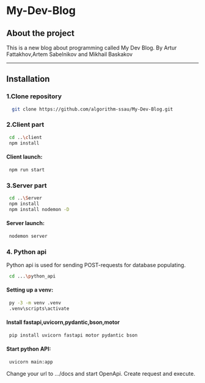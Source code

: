 # My-Dev-Blog
## About the project
This is a new blog about programming called My Dev Blog.
By Artur Fattakhov,Artem Sabelnikov and Mikhail Baskakov
***
## Installation
### 1.Clone repository
 ```bash
   git clone https://github.com/algorithm-ssau/My-Dev-Blog.git
 ```
### 2.Client part
 ```bash
  cd ..\client 
  npm install
 ```
#### Client launch: 
 ```bash
  npm run start
 ```
### 3.Server part
 ```bash
  cd ..\Server 
  npm install
  npm install nodemon -D
 ```
#### Server launch:
```bash
 nodemon server
```

### 4. Python api
Python api is used for sending POST-requests for database populating.
```bash
 cd ...\python_api
```
#### Setting up a venv:
 ```bash
  py -3 -m venv .venv
  .venv\scripts\activate
 ```
#### Install fastapi,uvicorn,pydantic,bson,motor
 ```bash
  pip install uvicorn fastapi motor pydantic bson
 ```
#### Start python API:
 ```bash
  uvicorn main:app
 ```
 Change your url to .../docs and start OpenApi.
 Create request and execute.



